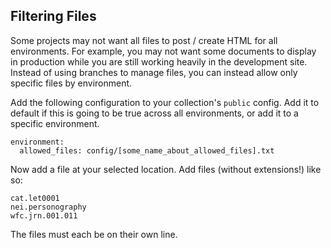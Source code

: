 ## Filtering Files

Some projects may not want all files to post / create HTML for all environments. For example, you may not want some documents to display in production while you are still working heavily in the development site. Instead of using branches to manage files, you can instead allow only specific files by environment.

Add the following configuration to your collection's `public` config. Add it to default if this is going to be true across all environments, or add it to a specific environment.


```
environment:
  allowed_files: config/[some_name_about_allowed_files].txt
```

Now add a file at your selected location. Add files (without extensions!) like so:

```
cat.let0001
nei.personography
wfc.jrn.001.011
```

The files must each be on their own line.
